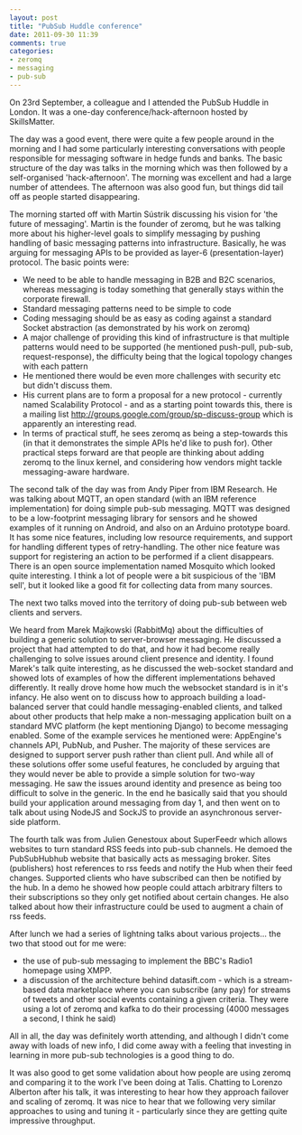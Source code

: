 ```yaml
---
layout: post
title: "PubSub Huddle conference"
date: 2011-09-30 11:39
comments: true
categories:
- zeromq
- messaging
- pub-sub
---
```

On 23rd September, a colleague and I attended the PubSub Huddle in London. It was a
one-day conference/hack-afternoon hosted by SkillsMatter.

The day was a good event, there were quite a few people around in the morning and I had some
particularly interesting conversations with people responsible for messaging software in hedge funds
and banks. The basic structure of the day was talks in the morning which was then 
followed by a self-organised 'hack-afternoon'. The morning was excellent and had a large number of
attendees. The afternoon was also good fun, but things did tail off as people started disappearing.

The morning started off with Martin Sústrik discussing his vision for 'the future of messaging'.
Martin is the founder of zeromq, but he was talking more about his higher-level goals to simplify
messaging by pushing handling of basic messaging patterns into infrastructure. Basically, he was
arguing for messaging APIs to be provided as layer-6 (presentation-layer) protocol. The basic points
were:

-  We need to be able to handle messaging in B2B and B2C scenarios, whereas messaging is today
   something that generally stays within the corporate firewall.
-  Standard messaging patterns need to be simple to code
-  Coding messaging should be as easy as coding against a standard Socket abstraction (as
   demonstrated by his work on zeromq)
-  A major challenge of providing this kind of infrastructure is that multiple patterns would need
   to be supported (he mentioned push-pull, pub-sub, request-response), the difficulty being that
   the logical topology changes with each pattern
-  He mentioned there would be even more challenges with security etc but didn't discuss them.
-  His current plans are to form a proposal for a new protocol - currently named Scalability
   Protocol - and as a starting point towards this, there is a mailing list
   http://groups.google.com/group/sp-discuss-group which is apparently an interesting read.
-  In terms of practical stuff, he sees zeromq as being a step-towards this (in that it
   demonstrates the simple APIs he'd like to push for). Other practical steps forward are that
   people are thinking about adding zeromq to the linux kernel, and considering how vendors might
   tackle messaging-aware hardware.

The second talk of the day was from Andy Piper from IBM Research. He was talking about MQTT, an open
standard (with an IBM reference implementation) for doing simple pub-sub messaging. MQTT was
designed to be a low-footprint messaging library for sensors and he showed examples of it running on
Android, and also on an Arduino prototype board. It has some nice features, including low resource
requirements, and support for handling different types of retry-handling. The other nice feature was
support for registering an action to be performed if a client disappears. There is an open source
implementation named Mosquito which looked quite interesting. I think a lot of people were a bit
suspicious of the 'IBM sell', but it looked like a good fit for collecting data from many sources.

The next two talks moved into the territory of doing pub-sub between web clients and servers.

We heard from Marek Majkowski (RabbitMq) about the difficulties of building a generic solution to
server-browser messaging. He discussed a project that had attempted to do that, and how it had
become really challenging to solve issues around client presence and identity. I found Marek's talk
quite interesting, as he discussed the web-socket standard and showed lots of examples of how the
different implementations behaved differently. It really drove home how much the websocket standard
is in it's infancy. He also went on to discuss how to approach building a load-balanced server that
could handle messaging-enabled clients, and talked about other products that help make a
non-messaging application built on a standard MVC platform (he kept mentioning Django) to become
messaging enabled. Some of the example services he mentioned were: AppEngine's channels API, PubNub,
and Pusher. The majority of these services are designed to support server push rather than client
pull. And while all of these solutions offer some useful features, he concluded by arguing that they
would never be able to provide a simple solution for two-way messaging. He saw the issues around
identity and presence as being too difficult to solve in the generic. In the end he basically said
that you should build your application around messaging from day 1, and then went on to talk about
using NodeJS and SockJS to provide an asynchronous server-side platform.

The fourth talk was from Julien Genestoux about SuperFeedr which allows websites to turn standard
RSS feeds into pub-sub channels. He demoed the PubSubHubhub website that basically acts as messaging
broker. Sites (publishers) host references to rss feeds and notify the Hub when their feed changes.
Supported clients who have subscribed can then be notified by the hub. In a demo he showed how
people could attach arbitrary filters to their subscriptions so they only get notified about certain
changes. He also talked about how their infrastructure could be used to augment a chain of rss
feeds.

After lunch we had a series of lightning talks about various projects... the two that stood out for
me were:

-   the use of pub-sub messaging to implement the BBC's Radio1 homepage using XMPP.
-  a discussion of the architecture behind datasift.com - which is a stream-based data marketplace
   where you can subscribe (any pay) for streams of tweets and other social events containing a
   given criteria. They were using a lot of zeromq and kafka to do their processing (4000 messages
   a second, I think he said)

All in all, the day was definitely worth attending, and although I didn't come away with loads of new
info, I did come away with a feeling that investing in learning in more pub-sub technologies is
a good thing to do.

It was also good to get some validation about how people are using zeromq and comparing it to the work
I've been doing at Talis. 
Chatting to Lorenzo Alberton after his talk, it was interesting to hear how they approach failover
and scaling of zeromq. It was nice to hear that we following very similar approaches to using and
tuning it - particularly since they are getting quite impressive throughput.
